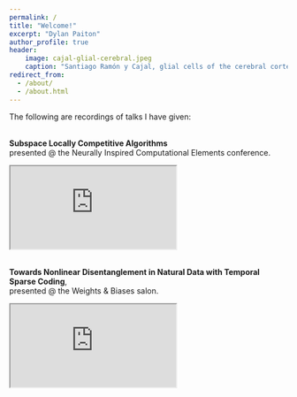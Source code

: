 ```yaml
---
permalink: /
title: "Welcome!"
excerpt: "Dylan Paiton"
author_profile: true
header:
    image: cajal-glial-cerebral.jpeg
    caption: "Santiago Ramón y Cajal, glial cells of the cerebral cortex of a child, 1904, ink and pencil on paper.<br>[Owned by the Cajal Institute, Spanish National Research Council, or CSIC. Madrid. Spain.](https://www.csic.es/)"
redirect_from: 
  - /about/
  - /about.html
---
```


The following are recordings of talks I have given:

<br><strong>Subspace Locally Competitive Algorithms</strong><br>
presented @ the Neurally Inspired Computational Elements conference.
<iframe
src="https://www.youtube-nocookie.com/embed/X3TOohLp4jk">
</iframe>

<!--
<p><a href=https://youtu.be/X3TOohLp4jk class="linkwrap">
<iframe 
<img src=https://img.youtube.com/vi/X3TOohLp4jk/hqdefault.jpg alt='Video Dylan Paiton NICE 2021'>
</iframe></a></p>
-->

<!--
<p>
<a href="https://youtu.be/X3TOohLp4jk">
<div style="position:absolute; width=150; height=84">
  <img src="https://img.youtube.com/vi/X3TOohLp4jk/hqdefault.jpg" style="position:absolute">
  <img src="images/youtube-overlay-image.png" style="position:absolute">
</div></a></p>
-->

<!--
<p>
<a href="https://youtu.be/X3TOohLp4jk">
<div class="container" style="position:absolute; width=150; height=84">
<img src="https://img.youtube.com/vi/X3TOohLp4jk/hqdefault.jpg" alt="Dylan Paiton NICE 2021" style="width=150; height=84; position:absolute">
<img src="images/youtube-overlay-image.png" style="position:absolute">
</div>
</a>
</p>
-->

<!--http://img.youtube.com/vi/<YouTube_Video_ID_HERE>/maxresdefault.jpg-->

<!--
<iframe
    width="355"
    height="200"
    src="https://www.youtube-nocookie.com/embed/X3TOohLp4jk?w=355&h=200&origin=https://dpaiton.github.io"
    title="Dylan Paiton NICE 2021"
    frameborder="0"
    allow="accelerometer; autoplay; clipboard-write; encrypted-media; gyroscope; picture-in-picture"
    allowfullscreen>
</iframe>
-->

<!--
srcdoc="<style>*{padding:0;margin:0;overflow:hidden}html,body{height:100%}img,span{position:absolute;width:100%;top:0;bottom:0;margin:auto}span{height:1.5em;text-align:center;font:48px/1.5 sans-serif;color:white;text-shadow:0 0 0.5em black}</style><a href=https://www.youtube.com/embed/X3TOohLp4jk?autoplay=0><img src=https://img.youtube.com/vi/X3TOohLp4jk/hqdefault.jpg alt='Video NICE 2020 - Dylan Paiton'><span>▶</span></a>"
-->

<br><strong>Towards Nonlinear Disentanglement in Natural Data with Temporal Sparse Coding</strong>,<br>
presented @ the Weights & Biases salon.
<iframe
src="https://www.youtube-nocookie.com/embed/h9SYmFTrW8U">
</iframe>
